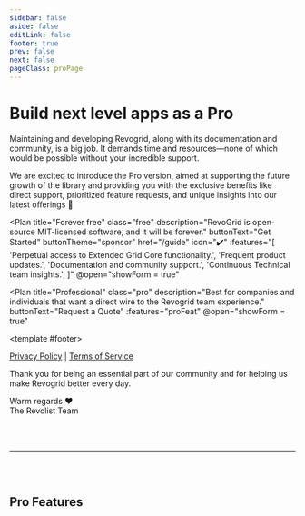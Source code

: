 ```yaml
---
sidebar: false
aside: false
editLink: false
footer: true
prev: false
next: false
pageClass: proPage
---
```


<style lang="scss" src="./pro.styles.scss"></style>

<script lang="ts" setup>
import { ref } from 'vue'
import Plan from './Plan.vue'
import ContactForm from './ContactForm.vue'

import type { DefaultTheme } from 'vitepress/theme'
import VPTeamMembers from 'vitepress/dist/client/theme-default/components/VPTeamMembers.vue'
import { features } from './features'

let showForm = ref(false) // isVisible
const proFeat = [
'Access to all <a href="#Pro-Features">Pro Examples</a>, Plugins and Documentation.',
'Up to 1 hour of individual support via email per month.',
'Prioritized Github Issues and Pull Requests.',
'Prioritized Roadmap Item and Feature Requests.',
'Introduction call with one of the creators.',
'Keep the library running and maintained under an MIT License.',
]
</script>

# Build next level apps as a Pro

Maintaining and developing Revogrid, along with its documentation and community, is a big job. It demands time and resources—none of which would be possible without your incredible support.

We are excited to introduce the Pro version, aimed at supporting the future growth of the library and providing you with the exclusive benefits like direct support, prioritized feature requests, and unique insights into our latest offerings 💎

<div class="plans-container">

<Plan
title="Forever free"
class="free"
description="RevoGrid is open-source MIT-licensed software, and it will be forever."
buttonText="Get Started"
buttonTheme="sponsor"
href="/guide"
icon="✔️"
:features="[
'Perpetual access to Extended Grid Core functionality.',
'Frequent product updates.',
'Documentation and community support.',
'Continuous Technical team insights.',
]"
@open="showForm = true"
>
</Plan>

<Plan
title="Professional"
class="pro"
description="Best for companies and individuals that want a direct wire to the Revogrid team experience."
buttonText="Request a Quote"
:features="proFeat"
@open="showForm = true"
>
<template #footer>

[Privacy Policy](./policies/privacy) | [Terms of Service](./policies/terms)

</template>
</Plan>
<ContactForm :isVisible="showForm" @close="showForm = false"/>

</div>

Thank you for being an essential part of our community and for helping us make Revogrid better every day.

Warm regards ❤️
<br/>The Revolist Team

<br/>
<br/>

-----

<br/>
<br/>

## Pro Features

<VPTeamMembers :members="features" size="small" />
